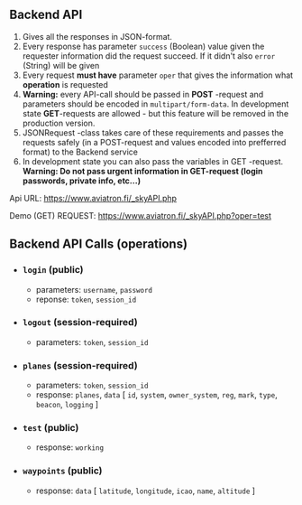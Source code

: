 ## Backend API

1. Gives all the responses in JSON-format.
2. Every response has parameter `success` (Boolean) value given the requester information did the request succeed. If it didn't also `error` (String) will be given
3. Every request **must have** parameter `oper` that gives the information what **operation** is requested
4. **Warning:** every API-call should be passed in **POST** -request and parameters should be encoded in `multipart/form-data`. In development state **GET**-requests are allowed - but this feature will be removed in the production version.
5. JSONRequest -class takes care of these requirements and passes the requests safely (in a POST-request and values encoded into prefferred format) to the Backend service
6. In development state you can also pass the variables in GET -request. **Warning: Do not pass urgent information in GET-request (login passwords, private info, etc...)**

Api URL: https://www.aviatron.fi/_skyAPI.php

Demo (GET) REQUEST: https://www.aviatron.fi/_skyAPI.php?oper=test

## Backend API Calls (operations)

- ### `login` (public)
  - parameters: `username`, `password`
  - reponse: `token`, `session_id`
- ### `logout` (session-required)
  - parameters: `token`, `session_id`
- ### `planes` (session-required)
  - parameters: `token`, `session_id`
  - response: `planes`, `data` [ `id`, `system`, `owner_system`, `reg`, `mark`, `type`, `beacon`, `logging` ]
- ### `test` (public)
  - response: `working`
- ### `waypoints` (public)
  - response: `data` [ `latitude`, `longitude`, `icao`, `name`, `altitude` ]
